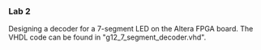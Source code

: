 ### Lab 2
Designing a decoder for a 7-segment LED on the Altera FPGA board. The VHDL code can be found in "g12_7_segment_decoder.vhd".
